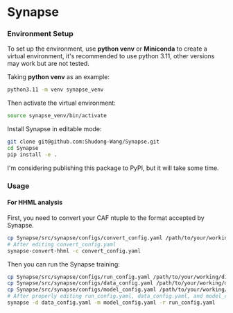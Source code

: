 # Synapse

### Environment Setup

To set up the environment, use **python venv** or **Miniconda** to create a virtual environment, 
it's recommended to use python 3.11, other versions may work but are not tested.

Taking **python venv** as an example:

```bash
python3.11 -m venv synapse_venv
```

Then activate the virtual environment:

```bash
source synapse_venv/bin/activate
```

Install Synapse in editable mode:
```bash
git clone git@github.com:Shudong-Wang/Synapse.git
cd Synapse
pip install -e .
```

I'm considering publishing this package to PyPI, but it will take some time.

### Usage

#### For HHML analysis
First, you need to convert your CAF ntuple to the format accepted by Synapse.
```bash
cp Synapse/src/synapse/configs/convert_config.yaml /path/to/your/working/directory
# After editing convert_config.yaml
synapse-convert-hhml -c convert_config.yaml
```

Then you can run the Synapse training:
```bash
cp Synapse/src/synapse/configs/run_config.yaml /path/to/your/working/directory
cp Synapse/src/synapse/configs/data_config.yaml /path/to/your/working/directory
cp Synapse/src/synapse/configs/model_config.yaml /path/to/your/working/directory
# After properly editing run_config.yaml, data_config.yaml, and model_config.yaml
synapse -d data_config.yaml -m model_config.yaml -r run_config.yaml
```

